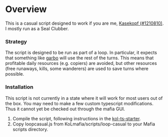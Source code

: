 # Overview

This is a casual script designed to work if you are me, [Kasekopf (#1210810)](https://cheesellc.com/kol/profile.php?u=Kasekopf). I mostly run as a Seal Clubber.

### Strategy

The script is designed to be run as part of a loop. In particular, it expects that something like [garbo](https://github.com/Loathing-Associates-Scripting-Society/garbage-collector) will use the rest of the turns. This means that profitable daily resources (e.g. copiers) are avoided, but other resources (free runaways, kills, some wanderers) are used to save turns where possible.

### Installation

This script is not currently in a state where it will work for most users out of the box. You may need to make a few custom typescript modifications. Thus it cannot yet be checked out through the mafia GUI.

1. Compile the script, following instructions in the [kol-ts-starter](https://github.com/docrostov/kol-ts-starter).
2. Copy loopcasual.js from KoLmafia/scripts/loop-casual to your Mafia scripts directory.
